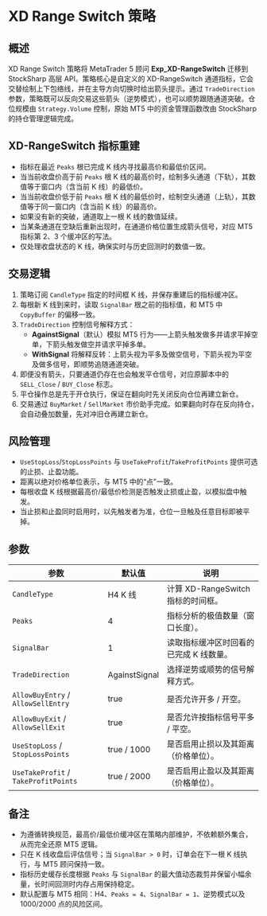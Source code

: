 # XD Range Switch 策略

## 概述
XD Range Switch 策略将 MetaTrader 5 顾问 **Exp_XD-RangeSwitch** 迁移到 StockSharp 高层 API。策略核心是自定义的 XD-RangeSwitch 通道指标，它会交替绘制上下包络线，并在主导方向切换时给出箭头提示。通过 `TradeDirection` 参数，策略既可以反向交易这些箭头（逆势模式），也可以顺势跟随通道突破。仓位规模由 `Strategy.Volume` 控制，原始 MT5 中的资金管理函数改由 StockSharp 的持仓管理逻辑完成。

## XD-RangeSwitch 指标重建
* 指标在最近 `Peaks` 根已完成 K 线内寻找最高价和最低价区间。
* 当当前收盘价高于前 `Peaks` 根 K 线的最高价时，绘制多头通道（下轨），其数值等于窗口内（含当前 K 线）的最低价。
* 当当前收盘价低于前 `Peaks` 根 K 线的最低价时，绘制空头通道（上轨），其数值等于同一窗口内（含当前 K 线）的最高价。
* 如果没有新的突破，通道取上一根 K 线的数值延续。
* 当某条通道在空缺后重新出现时，在通道价格位置生成箭头信号，对应 MT5 指标第 2、3 个缓冲区的写法。
* 仅处理收盘状态的 K 线，确保实时与历史回测时的数值一致。

## 交易逻辑
1. 策略订阅 `CandleType` 指定的时间框 K 线，并保存重建后的指标缓冲区。
2. 每根新 K 线到来时，读取 `SignalBar` 根之前的指标值，和 MT5 中 `CopyBuffer` 的偏移一致。
3. `TradeDirection` 控制信号解释方式：
   * **AgainstSignal**（默认）模拟 MT5 行为——上箭头触发做多并请求平掉空单，下箭头触发做空并请求平掉多单。
   * **WithSignal** 将解释反转：上箭头视为平多及做空信号，下箭头视为平空及做多信号，即顺势追随通道突破。
4. 即便没有箭头，只要通道仍存在也会触发平仓信号，对应原脚本中的 `SELL_Close` / `BUY_Close` 标志。
5. 平仓操作总是先于开仓执行，保证在翻向时先关闭反向仓位再建立新仓。
6. 交易通过 `BuyMarket` / `SellMarket` 市价助手完成。如果翻向时存在反向持仓，会自动叠加数量，先对冲旧仓再建立新仓。

## 风险管理
* `UseStopLoss`/`StopLossPoints` 与 `UseTakeProfit`/`TakeProfitPoints` 提供可选的止损、止盈功能。
* 距离以绝对价格单位表示，与 MT5 中的“点”一致。
* 每根收盘 K 线根据最高价/最低价检测是否触发止损或止盈，以模拟盘中触发。
* 当止损和止盈同时启用时，以先触发者为准，仓位一旦触及任意目标即被平掉。

## 参数
| 参数 | 默认值 | 说明 |
| --- | --- | --- |
| `CandleType` | H4 K 线 | 计算 XD-RangeSwitch 指标的时间框。 |
| `Peaks` | 4 | 指标分析的极值数量（窗口长度）。 |
| `SignalBar` | 1 | 读取指标缓冲区时回看的已完成 K 线数量。 |
| `TradeDirection` | AgainstSignal | 选择逆势或顺势的信号解释方式。 |
| `AllowBuyEntry` / `AllowSellEntry` | true | 是否允许开多 / 开空。 |
| `AllowBuyExit` / `AllowSellExit` | true | 是否允许按指标信号平多 / 平空。 |
| `UseStopLoss` / `StopLossPoints` | true / 1000 | 是否启用止损以及其距离（价格单位）。 |
| `UseTakeProfit` / `TakeProfitPoints` | true / 2000 | 是否启用止盈以及其距离（价格单位）。 |

## 备注
* 为遵循转换规范，最高价/最低价缓冲区在策略内部维护，不依赖额外集合，从而完全还原 MT5 逻辑。
* 只在 K 线收盘后评估信号；当 `SignalBar > 0` 时，订单会在下一根 K 线执行，与 MT5 顾问保持一致。
* 指标历史缓存长度根据 `Peaks` 与 `SignalBar` 的最大值动态裁剪并保留小幅余量，长时间回测时内存占用保持稳定。
* 默认配置与 MT5 相同：H4、`Peaks = 4`、`SignalBar = 1`、逆势模式以及 1000/2000 点的风险区间。
